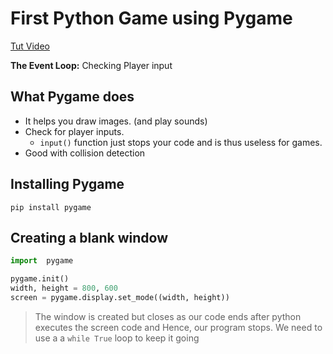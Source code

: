 # First Python Game using Pygame

[Tut Video](https://www.youtube.com/watch?v=AY9MnQ4x3zk&t=19s)

**The Event Loop:** Checking Player input
## What Pygame does

- It helps you draw images. (and play sounds)
- Check for player inputs.
	* `input()` function just stops your code and is thus useless for games.
- Good with collision detection
## Installing Pygame
`pip install pygame`

## Creating a blank window
```python
import  pygame

pygame.init()
width, height = 800, 600
screen = pygame.display.set_mode((width, height))
```
> The window is created but closes as our code ends after python executes the screen code and Hence, our program stops. We need to use a a `while True` loop to keep it going 
